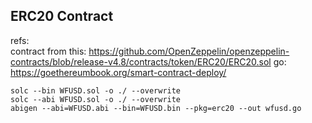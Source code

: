 ## ERC20 Contract

refs:  
contract from this: https://github.com/OpenZeppelin/openzeppelin-contracts/blob/release-v4.8/contracts/token/ERC20/ERC20.sol 
go: https://goethereumbook.org/smart-contract-deploy/

```script
solc --bin WFUSD.sol -o ./ --overwrite
solc --abi WFUSD.sol -o ./ --overwrite
abigen --abi=WFUSD.abi --bin=WFUSD.bin --pkg=erc20 --out wfusd.go
```